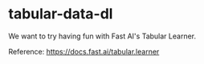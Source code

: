 # tabular-data-dl

We want to try having fun with Fast AI's Tabular Learner.

Reference: https://docs.fast.ai/tabular.learner
